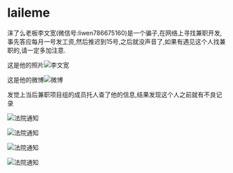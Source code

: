 # laileme
涞了么老板李文宽(微信号:liwen786675160)是一个骗子,在网络上寻找兼职开发,事先答应每月一号发工资,然后推迟到15号,之后就没声音了,如果有遇见这个人找兼职的,请一定多加注意.

这是他的照片![李文宽](https://github.com/su20a/laileme/blob/master/img/a.jpg)

这是他的微博![微博](https://github.com/su20a/laileme/blob/master/img/b.jpg)

发觉上当后兼职项目组的成员托人查了他的信息,结果发现这个人之前就有不良记录

![法院通知](https://github.com/su20a/laileme/blob/master/img/c.jpg)

![法院通知](https://github.com/su20a/laileme/blob/master/img/d.jpg)

![法院通知](https://github.com/su20a/laileme/blob/master/img/e.jpg)

![法院通知](https://github.com/su20a/laileme/blob/master/img/f.jpg)

